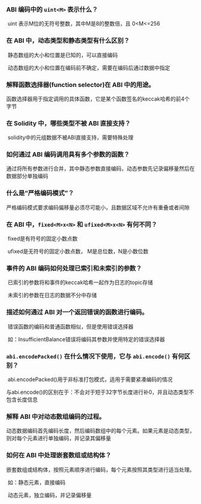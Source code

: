### ABI 编码中的 `uint<M>` 表示什么？

​	uint<M> 表示M位的无符号整数，其中M是8的整数倍，且 0<M<=256

### 在 ABI 中，动态类型和静态类型有什么区别？

​	静态数组的大小和位置是已知的，可以直接编码

​	动态数组的大小和位置在编码前不确定，需要在编码后通过数据中指定

### 解释函数选择器(function selector)在 ABI 中的用途。

​	函数选择器用于指定调用的具体函数，它是某个函数签名的keccak哈希的前4个字节

### 在 Solidity 中，哪些类型不被 ABI 直接支持？

​	solidity中的元组数据不被ABI直接支持，需要特殊处理

### 如何通过 ABI 编码调用具有多个参数的函数？

​	通过将所有参数进行合并，其中静态参数直接编码，动态参数先记录偏移量然后在数据部分单独编码

### 什么是“严格编码模式”？

​	严格编码模式要求编码偏移量必须尽可能小，且数据区域不允许有重叠或者间隙

### 在 ABI 中，`fixed<M>x<N>` 和 `ufixed<M>x<N>` 有何不同？

​	fixed<M><N>是有符号的固定小数点数

​	ufixed<M><N>是无符号的固定小数点数，  M是总位数，N是小数位数

### 事件的 ABI 编码如何处理已索引和未索引的参数？

​	已索引的参数将和事件的keccak哈希一起作为日志的topic存储

​	未索引的参数在日志的数据不分中存储

### 描述如何通过 ABI 对一个返回错误的函数进行编码。

​	错误函数的编码和普通函数相似，但是使用错误选择器

​	如：InsufficientBalance错误将编码其参数并使用特定的错误选择器

### `abi.encodePacked()` 在什么情况下使用，它与 `abi.encode()` 有何区别？

​	abi.encodePacked()用于非标准打包模式，适用于需要紧凑编码的情况

​	与abi.encode()的区别在于：不会对于短于32字节长度进行补0，并且动态类型不包含长度信息

### 解释 ABI 中对动态数组编码的过程。

​	动态数据编码首先编码长度，然后编码数组中的每个元素。如果元素是动态类型，则对每个元素进行单独编码，并记录其偏移量

### 如何在 ABI 中处理嵌套数组或结构体？

​	嵌套数组或结构体，按照元素顺序进行编码，每个元素按照其类型进行适当处理。

​	如：静态元素，直接编码

​		动态元素，独立编码，并记录偏移量



